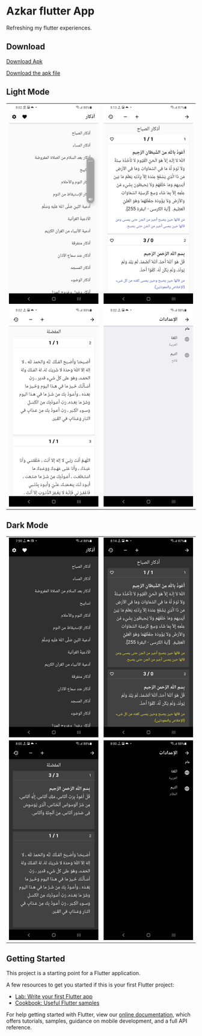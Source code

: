 # Azkar flutter App

Refreshing my flutter experiences.

## Download
[Download Apk](/azkar.apk)

<a href="/azkar.apk" download="azkar.apk">Download the apk file</a>


## Light Mode
|  |  |
| --- | --- |
| ![Light:Home Page](/screenshots/light/home.jpg) | ![Light:Category Page](/screenshots/light/category.jpg) |
| ![Light:Favorites Page](/screenshots/light/favorites.jpg) | ![Light:Settings Page](/screenshots/light/settings.jpg) |

## Dark Mode
|  |  |
| --- | --- |
| ![Dark:Home Page](/screenshots/dark/home.jpg) | ![Dark:Category Page](/screenshots/dark/category.jpg) |
| ![Dark:Favorites Page](/screenshots/dark/favorites.jpg) | ![Dark:Settings Page](/screenshots/dark/settings.jpg) |


## Getting Started

This project is a starting point for a Flutter application.

A few resources to get you started if this is your first Flutter project:

- [Lab: Write your first Flutter app](https://flutter.dev/docs/get-started/codelab)
- [Cookbook: Useful Flutter samples](https://flutter.dev/docs/cookbook)

For help getting started with Flutter, view our
[online documentation](https://flutter.dev/docs), which offers tutorials,
samples, guidance on mobile development, and a full API reference.
